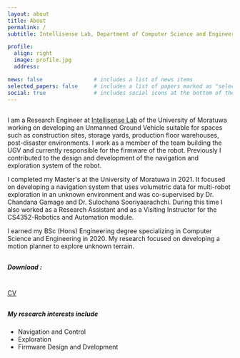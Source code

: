 ```yaml
---
layout: about
title: About
permalink: /
subtitle: Intellisense Lab, Department of Computer Science and Engineering, University of Moratuwa, Sri Lanka

profile:
  align: right
  image: profile.jpg
  address:

news: false                # includes a list of news items
selected_papers: false     # includes a list of papers marked as "selected={true}"
social: true               # includes social icons at the bottom of the page
---
```


<p style="margin:30px;"></p>

I am a Research Engineer at [Intellisense Lab](https://uom.lk/cse/labs/IntelliSense) of the University of Moratuwa working on developing an Unmanned Ground Vehicle suitable for spaces such as construction sites, storage yards, production floor warehouses, post-disaster environments. I work as a member of the team building the UGV and currently responsible for the firmware of the robot. Previously I contributed to the design and development of the navigation and exploration system of the robot.

I completed my Master's at the University of Moratuwa in 2021. It focused on developing a navigation system that uses volumetric data for multi-robot exploration in an unknown environment and was co-supervised by Dr. Chandana Gamage and Dr. Sulochana Sooriyaarachchi. During this time I also worked as a Research Assistant and as a Visiting Instructor for the CS4352-Robotics and Automation module.

I earned my BSc (Hons) Engineering degree specializing in Computer Science and Engineering in 2020. My research focused on developing a motion planner to explore unknown terrain.

<p style="margin:30px;"></p>

<div class="row ml-0 mr-1 p-0">
    <div>
      <h5>Download : </h5>
    </div>
    &ensp;
    <div class="icon" data-toggle="tooltip" title="Curriculum Vitae">
        <a href="{{ 'assets/pdf/CV_Kalana_Ratnayake.pdf' | relative_url }}"><i class="fas fa-file-pdf gh-icon"></i> CV </a>
    </div>
</div>

<p style="margin:30px;"></p>

<h5>My research interests include</h5>

- Navigation and Control
- Exploration
- Firmware Design and Dvelopment
